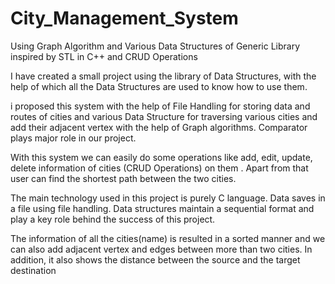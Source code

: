# City_Management_System
Using Graph Algorithm and Various Data Structures of Generic Library inspired by STL in C++ and  CRUD Operations 


I have created a small project using the library of Data Structures, with the help of which all the Data Structures are used to know how to use them.



i proposed this system with the help of File Handling for storing data and routes of cities and various Data Structure for traversing various cities and add their adjacent vertex with the help of Graph algorithms. Comparator plays major role in our project.

With this system we can easily do some operations like add, edit, update, delete information of cities (CRUD Operations) on them . Apart from that user can find the shortest path between the two cities.

The main technology used in this project is purely C language. Data saves in a file using file handling. Data structures maintain a sequential format and play a key role behind the success of this project.

The information of all the cities(name) is resulted in a sorted manner and we can also add adjacent vertex and edges between more than two cities.
In addition, it also shows the distance between the source and the target destination
